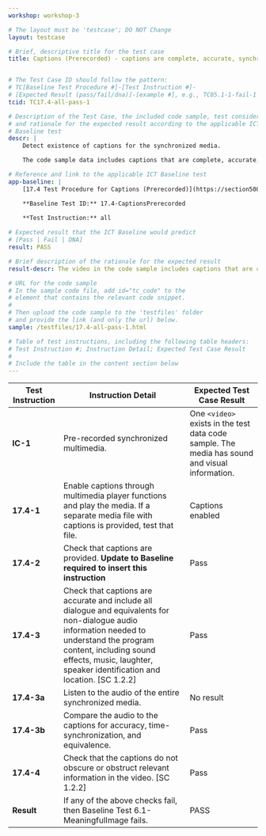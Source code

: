 ```yaml
---
workshop: workshop-3

# The layout must be 'testcase'; DO NOT Change
layout: testcase

# Brief, descriptive title for the test case
title: Captions (Prerecorded) - captions are complete, accurate, synchronized, and do not obscure other important on-screen text


# The Test Case ID should follow the pattern: 
# TC[Baseline Test Procedure #]-[Test Instruction #]-
# [Expected Result (pass/fail/dna)]-[example #], e.g., TC05.1-1-fail-1
tcid: TC17.4-all-pass-1

# Description of the Test Case, the included code sample, test considerations,
# and rationale for the expected result according to the applicable ICT
# Baseline test
descr: | 
    Detect existence of captions for the synchronized media.

    The code sample data includes captions that are complete, accurate, synchronized, and do not obscure other important on-screen text. A successful test should identify a pass against Baseline 17.4-CaptionsPrerecorded.

# Reference and link to the applicable ICT Baseline test
app-baseline: | 
    [17.4 Test Procedure for Captions (Prerecorded)](https://section508coordinators.github.io/ICTTestingBaseline/17SyncMedia.html#174-test-procedure-for-captions-prerecorded)

    **Baseline Test ID:** 17.4-CaptionsPrerecorded
    
    **Test Instruction:** all

# Expected result that the ICT Baseline would predict
# [Pass | Fail | DNA]
result: PASS

# Brief description of the rationale for the expected result
result-descr: The video in the code sample includes captions that are complete, accurate, synchronized, and do not obscure other important on-screen text.

# URL for the code sample
# In the sample code file, add id="tc_code" to the 
# element that contains the relevant code snippet.
#
# Then upload the code sample to the 'testfiles' folder 
# and provide the link (and only the url) below.
sample: /testfiles/17.4-all-pass-1.html

# Table of test instructions, including the following table headers: 
# Test Instruction #; Instruction Detail; Expected Test Case Result
#
# Include the table in the content section below
---
```

| Test Instruction | Instruction Detail | Expected Test Case Result |
|------------------|--------------------|---------------------------|
| **IC-1** | Pre-recorded synchronized multimedia. | One `<video>` exists in the test data code sample. The media has sound and visual information. |
| **17.4-1** | Enable captions through multimedia player functions and play the media. If a separate media file with captions is provided, test that file. | Captions enabled |
| **17.4-2** | Check that captions are provided. **Update to Baseline required to insert this instruction**| Pass |
| **17.4-3** | Check that captions are accurate and include all dialogue and equivalents for non-dialogue audio information needed to understand the program content, including sound effects, music, laughter, speaker identification and location. [SC 1.2.2] | Pass |
| **17.4-3a** | Listen to the audio of the entire synchronized media. | No result |
| **17.4-3b** | Compare the audio to the captions for accuracy, time-synchronization, and equivalence. | Pass |
| **17.4-4** | Check that the captions do not obscure or obstruct relevant information in the video. [SC 1.2.2] | Pass |
| **Result** | If any of the above checks fail, then Baseline Test 6.1-MeaningfulImage fails. | PASS |